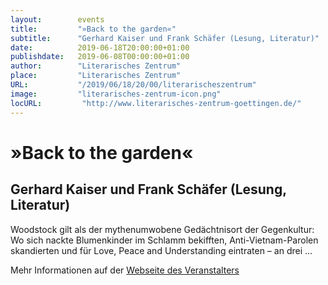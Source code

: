 ```yaml
---
layout:        events
title:         "»Back to the garden«"
subtitle:      "Gerhard Kaiser und Frank Schäfer (Lesung, Literatur)"
date:          2019-06-18T20:00:00+01:00
publishdate:   2019-06-08T00:00:00+01:00
author:        "Literarisches Zentrum"
place:         "Literarisches Zentrum"
URL:           "/2019/06/18/20/00/literarischeszentrum"
image:         "literarisches-zentrum-icon.png"
locURL:         "http://www.literarisches-zentrum-goettingen.de/"
---
```


»Back to the garden«
===========

Gerhard Kaiser und Frank Schäfer (Lesung, Literatur)
-----------


Woodstock gilt als der mythenumwobene Gedächtnisort der Gegenkultur: Wo sich nackte Blumenkinder im Schlamm bekifften, Anti­-Vietnam­-Parolen skandierten und für Love, Peace and Understanding eintraten – an drei ...


Mehr Informationen auf der [Webseite des Veranstalters](http://www.literarisches-zentrum-goettingen.de//programm/2019-1/hauptprogramm/gerhard-kaiser-und-frank-schafer/)
